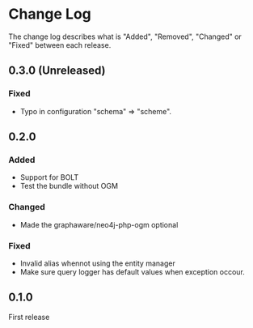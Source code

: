# Change Log

The change log describes what is "Added", "Removed", "Changed" or "Fixed" between each release. 

## 0.3.0 (Unreleased)

### Fixed

- Typo in configuration "schema" => "scheme". 

## 0.2.0

### Added

* Support for BOLT
* Test the bundle without OGM

### Changed

* Made the graphaware/neo4j-php-ogm optional

### Fixed

* Invalid alias whennot using the entity manager
* Make sure query logger has default values when exception occour.

## 0.1.0

First release
